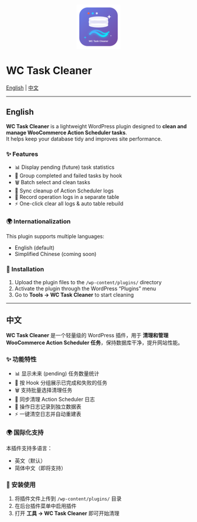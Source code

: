 <p align="center">
  <img src="assets/logo.svg" alt="WC Task Cleaner Logo" width="120">
</p>

# WC Task Cleaner

[English](#english) | [中文](#中文)

---

## English

**WC Task Cleaner** is a lightweight WordPress plugin designed to **clean and manage WooCommerce Action Scheduler tasks**.  
It helps keep your database tidy and improves site performance.

### ✨ Features
- 📊 Display pending (future) task statistics  
- 📂 Group completed and failed tasks by hook  
- 🗑️ Batch select and clean tasks  
- 🔄 Sync cleanup of Action Scheduler logs  
- 📜 Record operation logs in a separate table  
- ⚡ One-click clear all logs & auto table rebuild  

### 🌍 Internationalization
This plugin supports multiple languages:  
- English (default)  
- Simplified Chinese (coming soon)  

### 🚀 Installation
1. Upload the plugin files to the `/wp-content/plugins/` directory  
2. Activate the plugin through the WordPress “Plugins” menu  
3. Go to **Tools → WC Task Cleaner** to start cleaning  

---

## 中文

**WC Task Cleaner** 是一个轻量级的 WordPress 插件，用于 **清理和管理 WooCommerce Action Scheduler 任务**，保持数据库干净，提升网站性能。  

### ✨ 功能特性
- 📊 显示未来 (pending) 任务数量统计  
- 📂 按 Hook 分组展示已完成和失败的任务  
- 🗑️ 支持批量选择清理任务  
- 🔄 同步清理 Action Scheduler 日志  
- 📜 操作日志记录到独立数据表  
- ⚡ 一键清空日志并自动重建表  

### 🌍 国际化支持
本插件支持多语言：  
- 英文（默认）  
- 简体中文（即将支持）  

### 🚀 安装使用
1. 将插件文件上传到 `/wp-content/plugins/` 目录  
2. 在后台插件菜单中启用插件  
3. 打开 **工具 → WC Task Cleaner** 即可开始清理  
